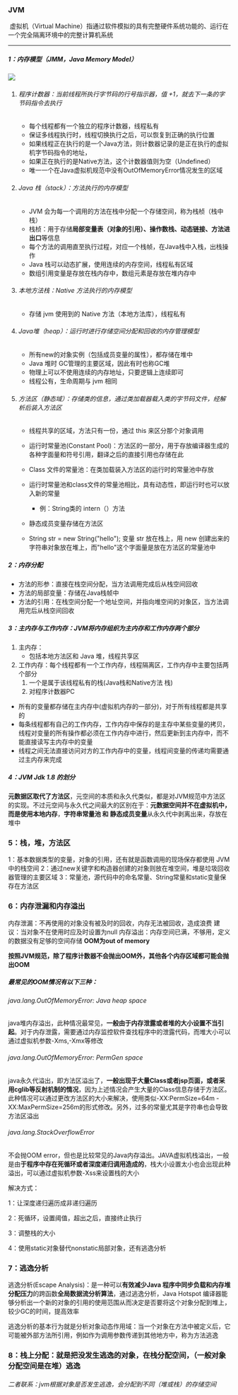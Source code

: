 ### JVM

​	虚拟机（Virtual Machine）指通过软件模拟的具有完整硬件系统功能的、运行在一个完全隔离环境中的完整计算机系统

------

##### 1：内存模型（JMM，Java Memory Model）

![](https://github.com/likang315/Java-and-Middleware/blob/master/JVM/JVM/jvm%E5%86%85%E5%AD%98%E6%A8%A1%E5%9E%8B.png?raw=true)

1. ###### 程序计数器：当前线程所执行字节码的行号指示器，值 +1，就去下一条的字节码指令去执行

   - 每个线程都有一个独立的程序计数器，线程私有
   - 保证多线程执行时，线程切换执行之后，可以恢复到正确的执行位置
   - 如果线程正在执行的是一个Java方法，则计数器记录的是正在执行的虚拟机字节码指令的地址，
   - 如果正在执行的是Native方法，这个计数器值则为空（Undefined）
   - 唯一一个在Java虚拟机规范中没有OutOfMemoryError情况发生的区域

2. ###### Java 栈（stack）：方法执行的内存模型

   - JVM 会为每一个调用的方法在栈中分配一个存储空间，称为栈桢（栈中栈） 
   - 栈桢：用于存储**局部变量表（对象的引用）、操作数栈、动态链接、方法进出口**等信息
   - 每个方法的调用直至执行过程，对应一个栈帧，在Java栈中入栈，出栈操作
   - Java 栈可以动态扩展，使用连续的内存空间，线程私有区域
   - 数组引用变量是存放在栈内存中，数组元素是存放在堆内存中

3. ###### 本地方法栈：Native 方法执行的内存模型

   - 存储 jvm 使用到的 Native 方法（本地方法库），线程私有

4. ###### Java堆（heap）：运行时进行存储空间分配和回收的内存管理模型

   - 所有new的对象实例（包括成员变量的属性），都存储在堆中
   - Java 堆时 GC管理的主要区域，因此有时也称GC堆
   - 物理上可以不使用连续的内存地址，只要逻辑上连续即可
   - 线程公有，生命周期与 jvm 相同

5. ###### 方法区（静态域）：存储类的信息，通过类加载器载入类的字节码文件，经解析后装入方法区

   - 线程共享的区域，方法只有一份，通过 this 来区分那个对象调用
   - 运行时常量池(Constant Pool)：方法区的一部分，用于存放编译器生成的各种字面量和符号引用，翻译之后的直接引用也存储在此
   - Class 文件的常量池：在类加载装入方法区的运行时的常量池中存放
   - 运行时常量池和class文件的常量池相比，具有动态性，即运行时也可以放入新的常量
     - 例：String类的 intern（）方法
   - 静态成员变量存储在方法区

   - String str = new String("hello");   变量 str 放在栈上，用 new 创建出来的字符串对象放在堆上，而"hello"这个字面量是放在方法区的常量池中

##### 2：内存分配

- 方法的形参：直接在栈空间分配，当方法调用完成后从栈空间回收
- 方法的局部变量：存储在Java栈帧中
- 方法的引用：在栈空间分配一个地址空间，并指向堆空间的对象区，当方法调用完后从栈空间回收

##### 3：主内存与工作内存：JVM将内存组织为主内存和工作内存两个部分

1. 主内存：
   - 包括本地方法区和 Java 堆，线程共享区 
2. 工作内存：每个线程都有一个工作内存，线程隔离区，工作内存中主要包括两个部分
   1. 一个是属于该线程私有的栈(Java栈和Native方法	栈)
   2. 对程序计数器PC

- 所有的变量都存储在主内存中(虚拟机内存的一部分)，对于所有线程都是共享的
- 每条线程都有自己的工作内存，工作内存中保存的是主存中某些变量的拷贝，线程对变量的所有操作都必须在工作内存中进行，然后更新到主内存中，而不能直接读写主内存中的变量
- 线程之间无法直接访问对方的工作内存中的变量，线程间变量的传递均需要通过主内存来完成

##### 4：JVM Jdk 1.8 的划分

​	**元数据区取代了方法区**，元空间的本质和永久代类似，都是对JVM规范中方法区的实现。不过元空间与永久代之间最大的区别在于：**元数据空间并不在虚拟机中，而是使用本地内存**，**字符串常量池 和 静态成员变量**从永久代中剥离出来，存放在堆中

### 5：栈，堆，方法区

1：基本数据类型的变量，对象的引用，还有就是函数调用的现场保存都使用 JVM 中的栈空间 2：通过new关键字和构造器创建的对象则放在堆空间，堆是垃圾回收器管理的主要区域 3：常量池，源代码中的命名常量、String常量和static变量保存在方法区

### 6：内存泄漏和内存溢出



内存泄漏：不再使用的对象没有被及时的回收，内存无法被回收，造成浪费 建议：当对象不在使用时应及时设置为null 内存溢出：内存空间已满，不够用，定义的数据没有足够的空间存储 **OOM为out of memory**

**按照JVM规范，除了程序计数器不会抛出OOM外，其他各个内存区域都可能会抛出OOM**

##### 最常见的OOM情况有以下三种：

###### java.lang.OutOfMemoryError: Java heap space

java堆内存溢出，此种情况最常见，**一般由于内存泄露或者堆的大小设置不当引起**。对于内存泄露，需要通过内存监控软件查找程序中的泄露代码，而堆大小可以通过虚拟机参数-Xms,-Xmx等修改

###### java.lang.OutOfMemoryError: PermGen space

java永久代溢出，即方法区溢出了，**一般出现于大量Class或者jsp页面，或者采用cglib等反射机制的情况**，因为上述情况会产生大量的Class信息存储于方法区。此种情况可以通过更改方法区的大小来解决，使用类似-XX:PermSize=64m -XX:MaxPermSize=256m的形式修改。另外，过多的常量尤其是字符串也会导致方法区溢出

###### java.lang.StackOverflowError

不会抛OOM error，但也是比较常见的Java内存溢出。JAVA虚拟机栈溢出，一般是由**于程序中存在死循环或者深度递归调用造成的**，栈大小设置太小也会出现此种溢出，可以通过虚拟机参数-Xss来设置栈的大小

解决方式：

1：让深度递归遍历成非递归遍历

2：死循环，设置阈值，超出之后，直接终止执行

3：调整栈的大小

4：使用static对象替代nonstatic局部对象，还有逃逸分析

### 7：逃逸分析

逃逸分析(Escape Analysis)：是一种可以**有效减少Java 程序中同步负载和内存堆分配压力**的跨函数**全局数据流分析算法**，通过逃逸分析，Java Hotspot 编译器能够分析出一个新的对象的引用的使用范围从而决定是否要将这个对象分配到堆上，较少GC的时间，提高效率

逃逸分析的基本行为就是分析对象动态作用域：当一个对象在方法中被定义后，它可能被外部方法所引用，例如作为调用参数传递到其他地方中，称为方法逃逸

### 8：栈上分配：就是把没发生逃逸的对象，在栈分配空间，（一般对象分配空间是在堆）逃逸

###### 二者联系：jvm根据对象是否发生逃逸，会分配到不同（堆或栈）的存储空间